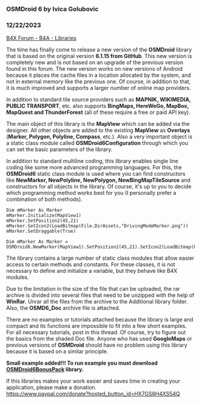 ### OSMDroid 6 by Ivica Golubovic
### 12/22/2023
[B4X Forum - B4A - Libraries](https://www.b4x.com/android/forum/threads/147200/)

The time has finally come to release a new version of the **OSMDroid** library that is based on the original version **6.1.15 from GitHub**. This new version is completely new and is not based on an upgrade of the previous version found in this forum. The new version works on new versions of Android because it places the cache files in a location allocated by the system, and not in external memory like the previous one. Of course, in addition to that, it is much improved and supports a larger number of online map providers.  
  
In addition to standard tile source providers such as **MAPNIK, WIKIMEDIA, PUBLIC TRANSPORT**, etc. also supports **BingMaps, HereWeGo, MapBox, MapQuest and ThunderForest** (all of these require a free or paid API key).  
  
The main object of this library is the **MapView** which can be added via the designer. All other objects are added to the existing **MapView** as **Overlays** (**Marker, Polygon, Polyline, Compass**, etc.). Also a very important object is a static class module called **OSMDroid6Configuration** through which you can set the basic parameters of the library.  
  
In addition to standard multiline coding, this library enables single line coding like some more advanced programming languages. For this, the **OSMDroid6** static class module is used where you can find constructors like **NewMarker, NewPolyline, NewPolygon, NewBingMapTileSource** and constructors for all objects in the library. Of course, it's up to you to decide which programming method works best for you (I personally prefer a combination of both methods).  
  

```B4X
Dim mMarker As Marker  
mMarker.Initialize(MapView1)  
mMarker.SetPosition2(45,21)  
mMarker.SetIcon2(LoadBitmap(File.DirAssets,"DrivingModeMarker.png"))  
mMarker.SetDraggable(True)
```

  
  

```B4X
Dim mMarker As Marker = OSMDroid6.NewMarker(MapView1).SetPosition2(45,21).SetIcon2(LoadBitmap(File.DirAssets,"DrivingModeMarker.png")).SetDraggable(True)
```

  
  
The library contains a large number of static class modules that allow easier access to certain methods and constants. For these classes, it is not necessary to define and initialize a variable, but they behave like B4X modules.  
  
Due to the limitation in the size of the file that can be uploaded, the rar archive is divided into several files that need to be unzipped with the help of **WinRar**. Unrar all the files from the archive to the Additional library folder. Also, the **OSMD6\_Doc** archive file is attached.  
  
There are no examples or tutorials attached because the library is large and compact and its functions are impossible to fit into a few short examples. For all necessary tutorials, post in this thread. Of course, try to figure out the basics from the shaded Doc file. Anyone who has used **GoogleMaps** or previous versions of **OSMDroid** should have no problem using this library because it is based on a similar principle.  
  
**Small example added!!! To run example you must download [OSMDroid6BonusPack](https://www.b4x.com/android/forum/threads/osmdroid-6-bonuspack.147211/) library.**  
  
If this libraries makes your work easier and saves time in creating your application, please make a donation.  
<https://www.paypal.com/donate?hosted_button_id=HX7GS8H4XS54Q>